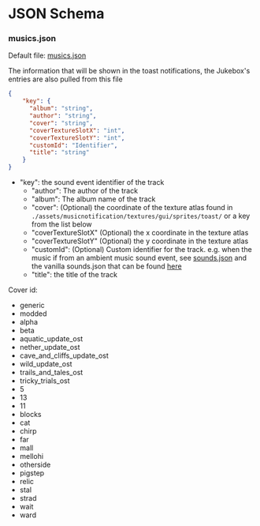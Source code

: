 # JSON Schema
### musics.json
Default file: [musics.json](https://github.com/KosmoMoustache/MusicNotification/blob/next/src/main/resources/assets/musicnotification/musics.json)

The information that will be shown in the toast notifications, the Jukebox's entries are also pulled from this file
```json
{
    "key": {
      "album": "string",
      "author": "string",
      "cover": "string",
      "coverTextureSlotX": "int",
      "coverTextureSlotY": "int",
      "customId": "Identifier",
      "title": "string"
    }  
}
```
- "key": the sound event identifier of the track
  - "author": The author of the track
  - "album": The album name of the track
  - "cover": (Optional) the coordinate of the texture atlas found in `./assets/musicnotification/textures/gui/sprites/toast/` or a key from the list below
  - "coverTextureSlotX" (Optional) the x coordinate in the texture atlas
  - "coverTextureSlotY" (Optional) the y coordinate in the texture atlas
  - "customId": (Optional) Custom identifier for the track. e.g. when the music if from an ambient music sound event, see [sounds.json](./src/main/resources/assets/musicnotification/sounds.json) and the vanilla sounds.json that can be found [here](https://mcasset.cloud/)  
  - "title": the title of the track


Cover id:
- generic
- modded
- alpha
- beta
- aquatic_update_ost
- nether_update_ost
- cave_and_cliffs_update_ost
- wild_update_ost
- trails_and_tales_ost
- tricky_trials_ost
- 5
- 13
- 11
- blocks
- cat
- chirp
- far
- mall
- mellohi
- otherside
- pigstep
- relic
- stal
- strad
- wait
- ward